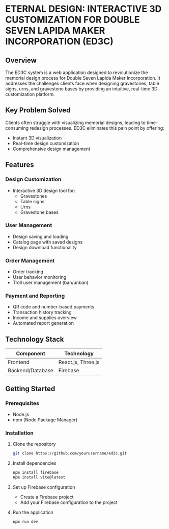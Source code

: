 # ETERNAL DESIGN: INTERACTIVE 3D CUSTOMIZATION FOR DOUBLE SEVEN LAPIDA MAKER INCORPORATION (ED3C)

## Overview

The ED3C system is a web application designed to revolutionize the memorial design process for Double Seven Lapida Maker Incorporation. It addresses the challenges clients face when designing gravestones, table signs, urns, and gravestone bases by providing an intuitive, real-time 3D customization platform.

## Key Problem Solved

Clients often struggle with visualizing memorial designs, leading to time-consuming redesign processes. ED3C eliminates this pain point by offering:
- Instant 3D visualization
- Real-time design customization
- Comprehensive design management

## Features

### Design Customization
- Interactive 3D design tool for:
  - Gravestones
  - Table signs
  - Urns
  - Gravestone bases

### User Management
- Design saving and loading
- Catalog page with saved designs
- Design download functionality

### Order Management
- Order tracking
- User behavior monitoring
- Troll user management (ban/unban)

### Payment and Reporting
- QR code and number-based payments
- Transaction history tracking
- Income and supplies overview
- Automated report generation

## Technology Stack

| Component | Technology |
|-----------|------------|
| Frontend | React.js, Three.js |
| Backend/Database | Firebase |

## Getting Started

### Prerequisites
- Node.js
- npm (Node Package Manager)

### Installation

1. Clone the repository
   ```bash
   git clone https://github.com/yourusername/ed3c.git
   ```

2. Install dependencies
   ```bash
   npm install firebase
   npm install vite@latest
   ```

3. Set up Firebase configuration
   - Create a Firebase project
   - Add your Firebase configuration to the project

4. Run the application
   ```bash
   npm run dev
   ```
